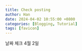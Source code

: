 ```yaml
---
title: Check posting
author: Han
date: 2024-04-02 10:55:00 +0800
categories: [Blogging, Tutorial]
tags: [favicon]
---
```



날짜 체크 4월 2일